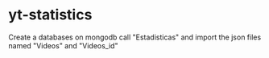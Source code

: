 # yt-statistics

Create a databases on mongodb call "Estadisticas" and import the json files named "Videos" and "Videos_id"
